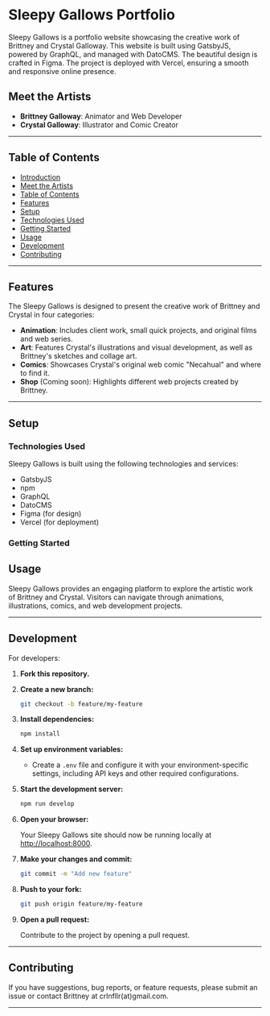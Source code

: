 # Sleepy Gallows Portfolio

Sleepy Gallows is a portfolio website showcasing the creative work of Brittney and Crystal Galloway. This website is built using GatsbyJS, powered by GraphQL, and managed with DatoCMS. The beautiful design is crafted in Figma. The project is deployed with Vercel, ensuring a smooth and responsive online presence.

## Meet the Artists

- **Brittney Galloway**: Animator and Web Developer
- **Crystal Galloway**: Illustrator and Comic Creator

---

## Table of Contents

- [Introduction](#sleepy-gallows-portfolio)
- [Meet the Artists](#meet-the-artists)
- [Table of Contents](#table-of-contents)
- [Features](#features)
- [Setup](#setup)
- [Technologies Used](#technologies-used)
- [Getting Started](#getting-started)
- [Usage](#usage)
- [Development](#development)
- [Contributing](#contributing)

---

## Features

The Sleepy Gallows is designed to present the creative work of Brittney and Crystal in four categories:

- **Animation**: Includes client work, small quick projects, and original films and web series.
- **Art**: Features Crystal's illustrations and visual development, as well as Brittney's sketches and collage art.
- **Comics**: Showcases Crystal's original web comic "Necahual" and where to find it.
- **Shop** (Coming soon): Highlights different web projects created by Brittney.

---

## Setup

### Technologies Used

Sleepy Gallows is built using the following technologies and services:

- GatsbyJS
- npm
- GraphQL
- DatoCMS
- Figma (for design)
- Vercel (for deployment)

### Getting Started

## Usage

Sleepy Gallows provides an engaging platform to explore the artistic work of Brittney and Crystal. Visitors can navigate through animations, illustrations, comics, and web development projects.

---

## Development

For developers:

1. **Fork this repository.**
2. **Create a new branch:**

   ```bash
   git checkout -b feature/my-feature
   ```

3. **Install dependencies:**

   ```bash
   npm install
   ```

4. **Set up environment variables:**

   - Create a `.env` file and configure it with your environment-specific settings, including API keys and other required configurations.

5. **Start the development server:**

   ```bash
   npm run develop
   ```

6. **Open your browser:**

   Your Sleepy Gallows site should now be running locally at [http://localhost:8000](http://localhost:8000).

7. **Make your changes and commit:**

   ```bash
   git commit -m "Add new feature"
   ```

8. **Push to your fork:**

   ```bash
   git push origin feature/my-feature
   ```

9. **Open a pull request:**

   Contribute to the project by opening a pull request.

---

## Contributing

If you have suggestions, bug reports, or feature requests, please submit an issue or contact Brittney at crlnfllr(at)gmail.com.

---
